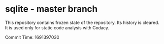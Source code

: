 # sqlite - master branch

This repository contains frozen state of the repository.
Its history is cleared. It is used only for static code
analysis with Codacy.

Commit Time: 1691397030